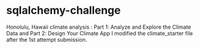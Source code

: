 # sqlalchemy-challenge
Honolulu, Hawaii climate analysis : 
Part 1: Analyze and Explore the Climate Data and  Part 2: Design Your Climate App 
I modified the climate_starter file after the 1st attempt submission.
